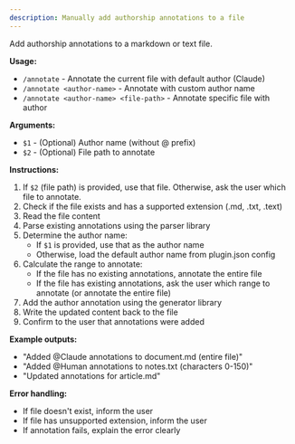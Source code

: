 ```yaml
---
description: Manually add authorship annotations to a file
---
```


Add authorship annotations to a markdown or text file.

**Usage:**
- `/annotate` - Annotate the current file with default author (Claude)
- `/annotate <author-name>` - Annotate with custom author name
- `/annotate <author-name> <file-path>` - Annotate specific file with author

**Arguments:**
- `$1` - (Optional) Author name (without @ prefix)
- `$2` - (Optional) File path to annotate

**Instructions:**

1. If `$2` (file path) is provided, use that file. Otherwise, ask the user which file to annotate.
2. Check if the file exists and has a supported extension (.md, .txt, .text)
3. Read the file content
4. Parse existing annotations using the parser library
5. Determine the author name:
   - If `$1` is provided, use that as the author name
   - Otherwise, load the default author name from plugin.json config
6. Calculate the range to annotate:
   - If the file has no existing annotations, annotate the entire file
   - If the file has existing annotations, ask the user which range to annotate (or annotate the entire file)
7. Add the author annotation using the generator library
8. Write the updated content back to the file
9. Confirm to the user that annotations were added

**Example outputs:**
- "Added @Claude annotations to document.md (entire file)"
- "Added @Human annotations to notes.txt (characters 0-150)"
- "Updated annotations for article.md"

**Error handling:**
- If file doesn't exist, inform the user
- If file has unsupported extension, inform the user
- If annotation fails, explain the error clearly
